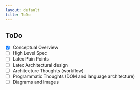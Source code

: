 ```yaml
---
layout: default
title: ToDo
---
```

## ToDo

- [X] Conceptual Overview
- [ ] High Level Spec
- [ ] Latex Pain Points
- [ ] Latex Architectural design
- [ ] Architecture Thoughts (workflow)
- [ ] Programmatic Thoughts (DOM and language architecture)
- [ ] Diagrams and Images